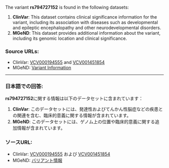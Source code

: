 The variant **rs794727152** is found in the following datasets:

1. **ClinVar**: This dataset contains clinical significance information for the variant, including its association with diseases such as developmental and epileptic encephalopathy and other neurodevelopmental disorders.
2. **MGeND**: This dataset provides additional information about the variant, including its genomic location and clinical significance.

### Source URLs:
- ClinVar: [VCV000194555](https://www.ncbi.nlm.nih.gov/clinvar/variation/194555) and [VCV001451854](https://www.ncbi.nlm.nih.gov/clinvar/variation/1451854)
- MGeND: [Variant Information](https://mgend.ncgm.go.jp/variant/info/SNV|hg38|chr2:165342465-165342465|gG>A)

---

### 日本語での回答:
**rs794727152**に関する情報は以下のデータセットに含まれています：

1. **ClinVar**: このデータセットには、発達性およびてんかん性脳症などの疾患との関連を含む、臨床的意義に関する情報が含まれています。
2. **MGeND**: このデータセットには、ゲノム上の位置や臨床的意義に関する追加情報が含まれています。

### ソースURL:
- ClinVar: [VCV000194555](https://www.ncbi.nlm.nih.gov/clinvar/variation/194555) および [VCV001451854](https://www.ncbi.nlm.nih.gov/clinvar/variation/1451854)
- MGeND: [バリアント情報](https://mgend.ncgm.go.jp/variant/info/SNV|hg38|chr2:165342465-165342465|gG>A)